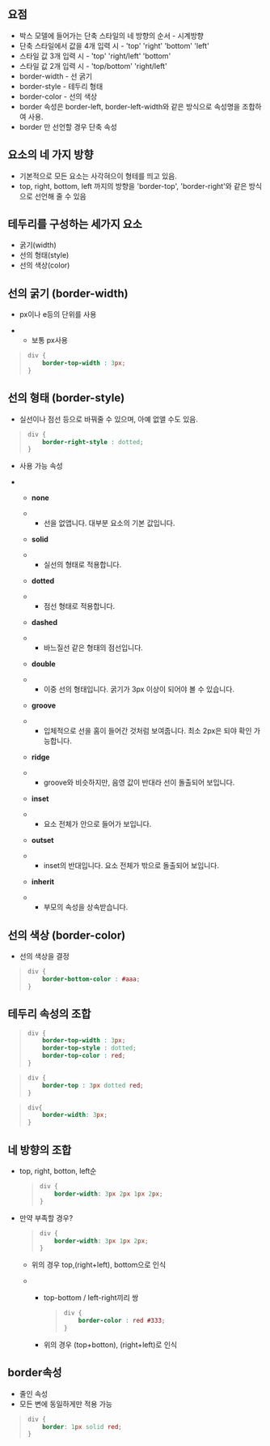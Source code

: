 ## 요점

- 박스 모델에 들어가는 단축 스타일의 네 방향의     순서 - 시계방향
- 단축 스타일에서 값을 4개 입력 시 - 'top' 'right' 'bottom' 'left'
- 스타일 값 3개 입력 시 - 'top' 'right/left' 'bottom'
- 스타일 값 2개 입력 시 - 'top/bottom' 'right/left'
- border-width - 선 굵기
- border-style - 테두리 형태
- border-color - 선의 색상
- border 속성은 border-left, border-left-width와 같은 방식으로 속성명을 조합하여 사용.
- border 만 선언할 경우 단축 속성

 

## 요소의 네 가지 방향

- 기본적으로 모든 요소는 사각혀으이 형테를 띄고 있음.
- top, right, bottom, left 까지의 방향을 'border-top', 'border-right'와 같은 방식으로 선언해 줄 수 있음

 

## 테두리를 구성하는 세가지 요소

- 굵기(width)
- 선의 형태(style)
- 선의 색상(color)

 

## 선의 굵기 (border-width)

- px이나 e등의 단위를 사용

- - 보통 px사용

> ```CSS
> div {
>     border-top-width : 3px;
> }
> ```



## 선의 형태 (border-style)

- 실선이나 점선 등으로 바꿔줄 수 있으며, 아예 없앨 수도 있음.

> ```CSS
> div {
>     border-right-style : dotted;
> }
> ```

- 사용 가능 속성

- - **none**

  - - 선을 없앱니다. 대부분 요소의 기본 값입니다.

  - **solid**

  - - 실선의 형태로 적용합니다.

  - **dotted**

  - - 점선 형태로 적용합니다.

  - **dashed**

  - - 바느질선 같은 형태의 점선입니다.

  - **double**

  - - 이중 선의 형태입니다. 굵기가 3px 이상이 되어야 볼 수 있습니다.

  - **groove**

  - - 입체적으로 선을 홈이 들어간 것처럼 보여줍니다. 최소 2px은 되야 확인 가능합니다.

  - **ridge**

  - - groove와 비슷하지만, 음영 값이 반대라 선이 돌출되어 보입니다.

  - **inset**

  - - 요소 전체가 안으로 들어가 보입니다.

  - **outset**

  - - inset의 반대입니다. 요소 전체가 밖으로 돌출되어 보입니다.

  - **inherit**

  - - 부모의 속성을 상속받습니다.



## 선의 색상 (border-color)

- 선의 색상을 결정

> ```CSS
> div {
>     border-bottom-color : #aaa;
> }
> ```



## 테두리 속성의 조합

> ```CSS
> div {
>     border-top-width : 3px;
>     border-top-style : dotted;
>     border-top-color : red;
> }
> ```

> ```CSS
> div {
>     border-top : 3px dotted red;
> }
> ```

> ```CSS
> div{
>     border-width: 3px;
> }
> ```



## 네 방향의 조합

- top, right, botton, left순

  > ```CSS
  > div {
  >     border-width: 3px 2px 1px 2px;
  > }
  > ```

* 만약 부족할 경우?

  > ```CSS
  > div {
  >     border-width: 3px 1px 2px;
  > }
  > ```

  - 위의 경우 top,(right+left), bottom으로 인식

  - - top-bottom / left-right끼리 쌍

      > ```CSS
      > div {
      >     border-color : red #333;
      > }
      > ```

    - 위의 경우 (top+botton), (right+left)로 인식



## border속성

- 줄인 속성
- 모든 변에 동일하게만 적용 가능

> ```CSS
> div {
>     border: 1px solid red;
> }
> ```